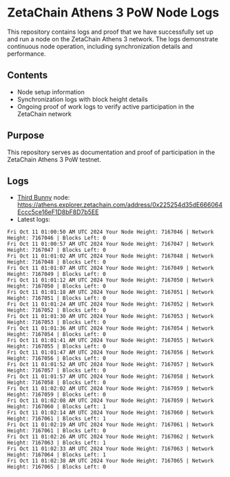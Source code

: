 # ZetaChain Athens 3 PoW Node Logs
This repository contains logs and proof that we have successfully set up and run a node on the ZetaChain Athens 3 network. The logs demonstrate continuous node operation, including synchronization details and performance.

## Contents
- Node setup information
- Synchronization logs with block height details
- Ongoing proof of work logs to verify active participation in the ZetaChain network

## Purpose
This repository serves as documentation and proof of participation in the ZetaChain Athens 3 PoW testnet.

## Logs

- [Third Bunny](https://thirdbunny.xyz/) node: https://athens.explorer.zetachain.com/address/0x225254d35dE666064Eccc5ce16eF1D8bF8D7b5EE
- Latest logs:
```
Fri Oct 11 01:00:50 AM UTC 2024 Your Node Height: 7167046 | Network Height: 7167046 | Blocks Left: 0
Fri Oct 11 01:00:57 AM UTC 2024 Your Node Height: 7167047 | Network Height: 7167047 | Blocks Left: 0
Fri Oct 11 01:01:02 AM UTC 2024 Your Node Height: 7167048 | Network Height: 7167048 | Blocks Left: 0
Fri Oct 11 01:01:07 AM UTC 2024 Your Node Height: 7167049 | Network Height: 7167049 | Blocks Left: 0
Fri Oct 11 01:01:12 AM UTC 2024 Your Node Height: 7167050 | Network Height: 7167050 | Blocks Left: 0
Fri Oct 11 01:01:18 AM UTC 2024 Your Node Height: 7167051 | Network Height: 7167051 | Blocks Left: 0
Fri Oct 11 01:01:24 AM UTC 2024 Your Node Height: 7167052 | Network Height: 7167052 | Blocks Left: 0
Fri Oct 11 01:01:30 AM UTC 2024 Your Node Height: 7167053 | Network Height: 7167053 | Blocks Left: 0
Fri Oct 11 01:01:36 AM UTC 2024 Your Node Height: 7167054 | Network Height: 7167054 | Blocks Left: 0
Fri Oct 11 01:01:41 AM UTC 2024 Your Node Height: 7167055 | Network Height: 7167055 | Blocks Left: 0
Fri Oct 11 01:01:47 AM UTC 2024 Your Node Height: 7167056 | Network Height: 7167056 | Blocks Left: 0
Fri Oct 11 01:01:52 AM UTC 2024 Your Node Height: 7167057 | Network Height: 7167057 | Blocks Left: 0
Fri Oct 11 01:01:57 AM UTC 2024 Your Node Height: 7167058 | Network Height: 7167058 | Blocks Left: 0
Fri Oct 11 01:02:02 AM UTC 2024 Your Node Height: 7167059 | Network Height: 7167059 | Blocks Left: 0
Fri Oct 11 01:02:08 AM UTC 2024 Your Node Height: 7167059 | Network Height: 7167060 | Blocks Left: 1
Fri Oct 11 01:02:14 AM UTC 2024 Your Node Height: 7167060 | Network Height: 7167061 | Blocks Left: 1
Fri Oct 11 01:02:19 AM UTC 2024 Your Node Height: 7167061 | Network Height: 7167061 | Blocks Left: 0
Fri Oct 11 01:02:26 AM UTC 2024 Your Node Height: 7167062 | Network Height: 7167063 | Blocks Left: 1
Fri Oct 11 01:02:33 AM UTC 2024 Your Node Height: 7167063 | Network Height: 7167064 | Blocks Left: 1
Fri Oct 11 01:02:38 AM UTC 2024 Your Node Height: 7167065 | Network Height: 7167065 | Blocks Left: 0
```
